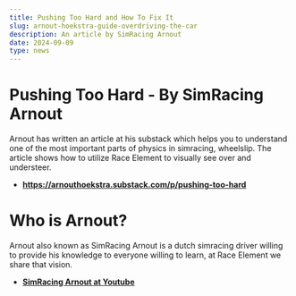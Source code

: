 ```yaml
---
title: Pushing Too Hard and How To Fix It
slug: arnout-hoekstra-guide-overdriving-the-car
description: An article by SimRacing Arnout
date: 2024-09-09
type: news
---
```

# Pushing Too Hard - By SimRacing Arnout
Arnout has written an article at his substack which helps you to understand one of the most important parts of physics in simracing, wheelslip. 
The article shows how to utilize Race Element to visually see over and understeer.
- **<a href="https://arnouthoekstra.substack.com/p/pushing-too-hard" target="_blank">https://arnouthoekstra.substack.com/p/pushing-too-hard</a>**

# Who is Arnout?
Arnout also known as SimRacing Arnout is a dutch simracing driver willing to provide his knowledge to everyone willing to learn, at Race Element we share that vision.
- **<a href="https://www.youtube.com/@SimracingArnout" target="_blank">SimRacing Arnout at Youtube</a>**
